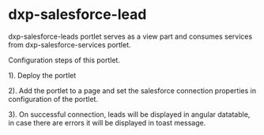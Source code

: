 # dxp-salesforce-lead


dxp-salesforce-leads portlet serves as a view part and consumes services from dxp-salesforce-services portlet.

Configuration steps of this portlet.

1). Deploy the portlet

2). Add the portlet to a page and set the salesforce connection properties in configuration of the portlet.

3). On successful connection, leads will be displayed in angular datatable, in case there are errors it will be displayed in toast message.

